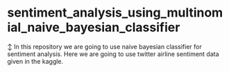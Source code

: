# sentiment_analysis_using_multinomial_naive_bayesian_classifier
↕️ In this repository we are going to use naive bayesian classifier for sentiment analysis. Here we are going to use twitter airline sentiment data given in the kaggle.
